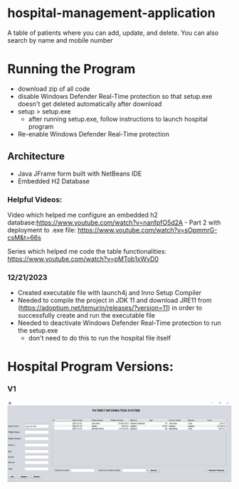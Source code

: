 # hospital-management-application
A table of patients where you can add, update, and delete. You can also search by name and mobile number

# Running the Program
- download zip of all code
- disable Windows Defender Real-Time protection so that setup.exe doesn't get deleted automatically after download
- setup > setup.exe
    - after running setup.exe, follow instructions to launch hospital program
- Re-enable Windows Defender Real-Time protection

## Architecture
- Java JFrame form built with NetBeans IDE
- Embedded H2 Database

### Helpful Videos:

Video which helped me configure an embedded h2 database:https://www.youtube.com/watch?v=nanfpfO5d2A
    - Part 2 with deployment to .exe file: https://www.youtube.com/watch?v=sOpmmrG-csM&t=66s

Series which helped me code the table functionalities: https://www.youtube.com/watch?v=pMTob1xWvD0


### 12/21/2023
- Created executable file with launch4j and Inno Setup Compiler
- Needed to compile the project in JDK 11 and download JRE11 from (https://adoptium.net/temurin/releases/?version=11) in order to successfully create and run the executable file
- Needed to deactivate Windows Defender Real-Time protection to run the setup.exe
    - don't need to do this to run the hospital file itself

# Hospital Program Versions:

### V1
![Program V1 of Hospital Patient Application](./images/Hospital_V1.jpeg)